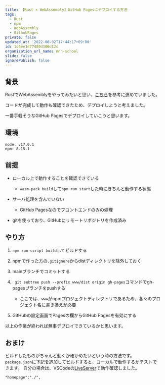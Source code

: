 ```yaml
---
title: 【Rust × WebAssembly】GitHub Pagesにデプロイする方法
tags:
  - Rust
  - npm
  - WebAssembly
  - GithubPages
private: false
updated_at: '2022-08-02T17:44:17+09:00'
id: 1c6ee1d77480d306d12c
organization_url_name: nnn-school
slide: false
ignorePublish: false
---
```

## 背景

RustでWebAssemblyをやってみたいと思い、[こちら](https://rustwasm.github.io/docs/book/introduction.html)を参考に進めていました。

コードが完成して動作も確認できたため、デプロイしようと考えました。

一番手軽そうなGitHub Pagesでデプロイしていこうと思います。


## 環境
```
node: v17.0.1
npm: 8.15.1
```

## 前提

* ローカル上で動作することを確認できている
    * `wasm-pack build`して`npm run start`した時にきちんと動作する状態

* サーバ処理を含んでいない
    * GitHub Pagesなのでフロントエンドのみの処理

* gitを使っており、GitHubにリモートリポジトリを作成済み


## やり方

1. `npm run-script build`してビルドする

1. npmで作った方の`.gitignore`からdistディレクトリを除外しておく

1. mainブランチでコミットする

1. ` git subtree push --prefix www/dist origin gh-pages`コマンドでgh-pagesブランチをpushする
    * ここでは、`www`がnpmプロジェクトディレクトリであるため、各々のプロジェクト名に書き換えが必要
    
1. GitHubの設定画面でPagesの欄からGitHub Pagesを有効にする

以上の作業が終われば無事デプロイできているかと思います。


## おまけ

ビルドしたものがちゃんと動くか確かめたいという時の方法です。
`package.json`に下記を追加してビルドすると、ローカルで動作するかテストできます。
自分の場合は、VSCodeの[LiveServer](https://marketplace.visualstudio.com/items?itemName=ritwickdey.LiveServer)で動作確認しました。
```
"homepage":"./",
```
